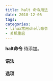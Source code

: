 ```yaml
---
title: halt 命令用法
date: 2018-12-05
tags:
categories: 
- linux常用shell命令
- 关机重启
---
```

**halt命令** 待添加。
<!-- more --> 
#### **语法**


#### **选项**
